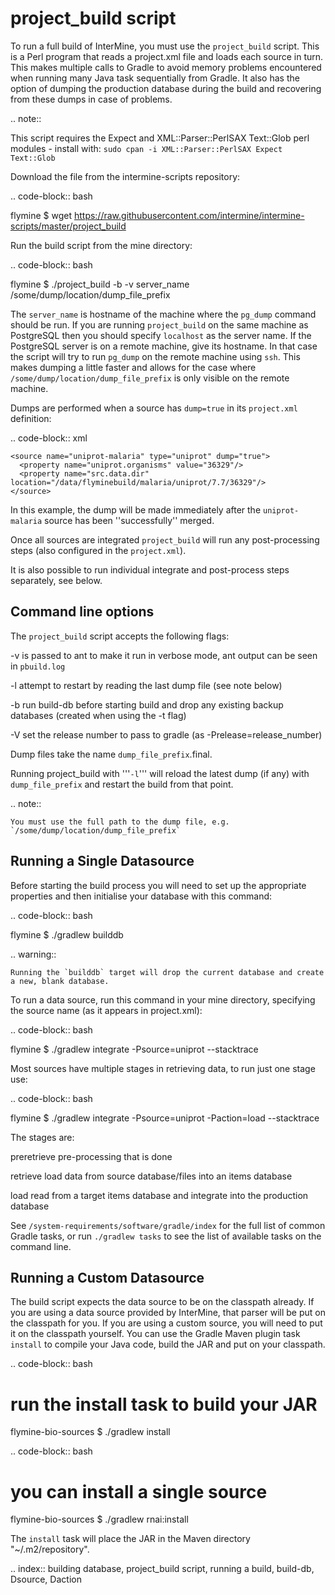 project_build script
========================

To run a full build of InterMine, you must use the  `project_build` script. This is a Perl program that reads a project.xml file and loads each source in turn. This makes multiple calls to Gradle to avoid memory problems encountered when running many Java task sequentially from Gradle. It also has the option of dumping the production database during the build and recovering from these dumps in case of problems.

.. note::

  This script requires the Expect and XML::Parser::PerlSAX Text::Glob perl modules - install with: `sudo cpan -i XML::Parser::PerlSAX Expect Text::Glob`

Download the file from the intermine-scripts repository:

.. code-block:: bash

  flymine $ wget https://raw.githubusercontent.com/intermine/intermine-scripts/master/project_build

Run the build script from the mine directory:

.. code-block:: bash

  flymine $ ./project_build -b -v server_name /some/dump/location/dump_file_prefix

The `server_name` is hostname of the machine where the `pg_dump` command should be run.  If you are running `project_build` on the same machine as PostgreSQL then you should specify `localhost` as the server name.  If the PostgreSQL server is on a remote machine, give its hostname.  In that case the script will try to run `pg_dump` on the remote machine using `ssh`.  This makes dumping a little faster and allows for the case where `/some/dump/location/dump_file_prefix` is only visible on the remote machine.

Dumps are performed when a source has `dump=true` in its `project.xml` definition:

.. code-block:: xml

    <source name="uniprot-malaria" type="uniprot" dump="true">
      <property name="uniprot.organisms" value="36329"/>
      <property name="src.data.dir" location="/data/flyminebuild/malaria/uniprot/7.7/36329"/>
    </source>

In this example, the dump will be made immediately after the `uniprot-malaria` source has been ''successfully'' merged.

Once all sources are integrated `project_build` will run any post-processing steps (also configured in the `project.xml`).

It is also possible to run individual integrate and post-process steps separately, see below.


Command line options
---------------------------

The `project_build` script accepts the following flags:

-v
  is passed to ant to make it run in verbose mode, ant output can be seen in `pbuild.log`

-l
  attempt to restart by reading the last dump file (see note below)

-b
  run build-db before starting build and drop any existing backup databases  (created when using the -t flag)

-V
  set the release number to pass to gradle (as -Prelease=release_number)

Dump files take the name `dump_file_prefix`.final.  

Running project_build with '''`-l`''' will reload the latest dump (if any) with `dump_file_prefix` and restart the build from that point.

.. note::

    You must use the full path to the dump file, e.g. `/some/dump/location/dump_file_prefix`


Running a Single Datasource
----------------------------

Before starting the build process you will need to set up the appropriate properties and then initialise your database with this command:

.. code-block:: bash

  flymine $ ./gradlew builddb

.. warning::

    Running the `builddb` target will drop the current database and create a new, blank database.

To run a data source, run this command in your mine directory, specifying the source name (as it appears in project.xml):

.. code-block:: bash

  flymine $ ./gradlew integrate -Psource=uniprot --stacktrace


Most sources have multiple stages in retrieving data, to run just one stage use:

.. code-block:: bash

  flymine $ ./gradlew integrate -Psource=uniprot -Paction=load --stacktrace

The stages are:

preretrieve
  pre-processing that is done

retrieve
  load data from source database/files into an items database

load
  read from a target items database and integrate into the production database

See `/system-requirements/software/gradle/index` for the full list of common Gradle tasks, or run `./gradlew tasks` to see the list of available tasks on the command line.

Running a Custom Datasource
----------------------------

The build script expects the data source to be on the classpath already. If you are using a data source provided by InterMine, that parser will be put on the classpath for you. If you are using a custom source, you will need to put it on the classpath yourself. You can use the Gradle Maven plugin task `install` to compile your Java code, build the JAR and put on your classpath.

.. code-block:: bash

  # run the install task to build your JAR
  flymine-bio-sources $ ./gradlew install


.. code-block:: bash

  # you can install a single source
  flymine-bio-sources $ ./gradlew rnai:install

The `install` task will place the JAR in the Maven directory "~/.m2/repository".

.. index:: building database, project_build script, running a build, build-db, Dsource, Daction
